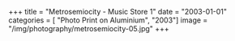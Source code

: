 +++
title = "Metrosemiocity - Music Store 1"
date = "2003-01-01"
categories = [ "Photo Print on Aluminium", "2003"]
image = "/img/photography/metrosemiocity-05.jpg"
+++

